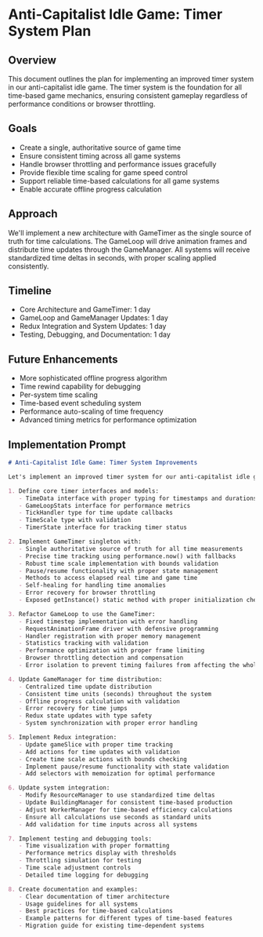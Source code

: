 # Anti-Capitalist Idle Game: Timer System Plan

## Overview
This document outlines the plan for implementing an improved timer system in our anti-capitalist idle game. The timer system is the foundation for all time-based game mechanics, ensuring consistent gameplay regardless of performance conditions or browser throttling.

## Goals
- Create a single, authoritative source of game time
- Ensure consistent timing across all game systems
- Handle browser throttling and performance issues gracefully
- Provide flexible time scaling for game speed control
- Support reliable time-based calculations for all game systems
- Enable accurate offline progress calculation

## Approach
We'll implement a new architecture with GameTimer as the single source of truth for time calculations. The GameLoop will drive animation frames and distribute time updates through the GameManager. All systems will receive standardized time deltas in seconds, with proper scaling applied consistently.

## Timeline
- Core Architecture and GameTimer: 1 day
- GameLoop and GameManager Updates: 1 day
- Redux Integration and System Updates: 1 day
- Testing, Debugging, and Documentation: 1 day

## Future Enhancements
- More sophisticated offline progress algorithm
- Time rewind capability for debugging
- Per-system time scaling
- Time-based event scheduling system
- Performance auto-scaling of time frequency
- Advanced timing metrics for performance optimization

## Implementation Prompt

```markdown
# Anti-Capitalist Idle Game: Timer System Improvements

Let's implement an improved timer system for our anti-capitalist idle game, following our defensive programming patterns and singleton architecture. Please create:

1. Define core timer interfaces and models:
   - TimeData interface with proper typing for timestamps and durations
   - GameLoopStats interface for performance metrics
   - TickHandler type for time update callbacks
   - TimeScale type with validation
   - TimerState interface for tracking timer status

2. Implement GameTimer singleton with:
   - Single authoritative source of truth for all time measurements
   - Precise time tracking using performance.now() with fallbacks
   - Robust time scale implementation with bounds validation
   - Pause/resume functionality with proper state management
   - Methods to access elapsed real time and game time
   - Self-healing for handling time anomalies
   - Error recovery for browser throttling
   - Exposed getInstance() static method with proper initialization checks

3. Refactor GameLoop to use the GameTimer:
   - Fixed timestep implementation with error handling
   - RequestAnimationFrame driver with defensive programming
   - Handler registration with proper memory management
   - Statistics tracking with validation
   - Performance optimization with proper frame limiting
   - Browser throttling detection and compensation
   - Error isolation to prevent timing failures from affecting the whole game

4. Update GameManager for time distribution:
   - Centralized time update distribution
   - Consistent time units (seconds) throughout the system
   - Offline progress calculation with validation
   - Error recovery for time jumps
   - Redux state updates with type safety
   - System synchronization with proper error handling

5. Implement Redux integration:
   - Update gameSlice with proper time tracking
   - Add actions for time updates with validation
   - Create time scale actions with bounds checking
   - Implement pause/resume functionality with state validation
   - Add selectors with memoization for optimal performance

6. Update system integration:
   - Modify ResourceManager to use standardized time deltas
   - Update BuildingManager for consistent time-based production
   - Adjust WorkerManager for time-based efficiency calculations
   - Ensure all calculations use seconds as standard units
   - Add validation for time inputs across all systems

7. Implement testing and debugging tools:
   - Time visualization with proper formatting
   - Performance metrics display with thresholds
   - Throttling simulation for testing
   - Time scale adjustment controls
   - Detailed time logging for debugging

8. Create documentation and examples:
   - Clear documentation of timer architecture
   - Usage guidelines for all systems
   - Best practices for time-based calculations
   - Example patterns for different types of time-based features
   - Migration guide for existing time-dependent systems
```